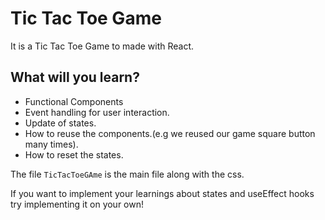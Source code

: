 # Tic Tac Toe Game

It is a Tic Tac Toe Game to made with React.


## What will you learn?

- Functional Components
- Event handling for user interaction.
- Update of states.
- How to reuse the components.(e.g we reused our game square button many times).
- How to reset the states.


The file `TicTacToeGAme` is the main file along with the css.

If you want to implement your learnings about states and useEffect hooks try implementing it on your own!